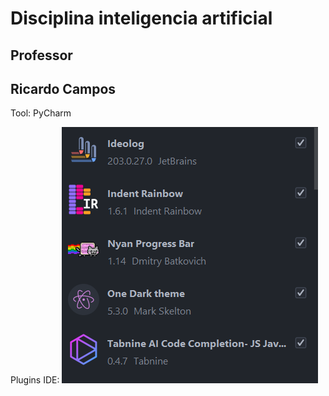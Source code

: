 <h1>Disciplina inteligencia artificial</h1>

<h2>Professor</h2>
<h2>Ricardo Campos</h2>

Tool:
PyCharm

Plugins IDE:
![img.png](img.png)